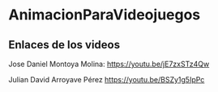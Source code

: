# AnimacionParaVideojuegos

## Enlaces de los videos

Jose Daniel Montoya Molina: https://youtu.be/jE7zxSTz4Qw

Julian David Arroyave Pérez https://youtu.be/BSZy1g5IpPc
